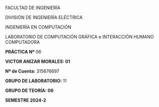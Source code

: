
FACULTAD DE INGENIERÍA

DIVISIÓN DE INGENIERÍA ELÉCTRICA

INGENIERÍA EN COMPUTACIÓN

LABORATORIO DE COMPUTACIÓN GRÁFICA e INTERACCIÓN HUMANO COMPUTADORA

**PRÁCTICA Nº** 06

**VICTOR ANIZAR MORALES: 01**

**Nº de Cuenta:** 315676697

**GRUPO DE LABORATORIO:** 11

**GRUPO DE TEORÍA: 06**

**SEMESTRE 2024-2**

